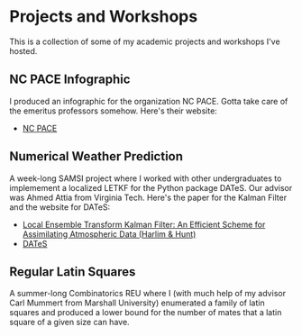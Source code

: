 # Projects and Workshops

This is a collection of some of my academic projects and workshops I've hosted.

## NC PACE Infographic

I produced an infographic for the organization NC PACE. Gotta take care of the emeritus professors somehow.
Here's their website:

* [NC PACE](http://ncpace.org/)

## Numerical Weather Prediction

A week-long SAMSI project where I worked with other undergraduates to implemement a localized LETKF for the Python package DATeS. Our advisor was Ahmed Attia from Virginia Tech.
Here's the paper for the Kalman Filter and the website for DATeS:

* [Local Ensemble Transform Kalman Filter: An Efficient Scheme for Assimilating Atmospheric Data (Harlim & Hunt)](https://www.atmos.umd.edu/~ekalnay/pubs/harlim_hunt05.pdf)
* [DATeS](http://people.cs.vt.edu/~attia/DATeS/About.html)

## Regular Latin Squares

A summer-long Combinatorics REU where I (with much help of my advisor Carl Mummert from Marshall University) enumerated a family of latin squares and produced a lower bound for the number of mates that a latin square of a given size can have.
